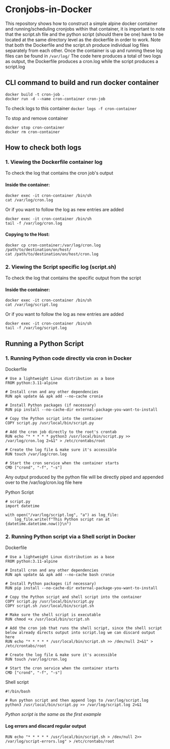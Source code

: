 # Cronjobs-in-Docker
This repository shows how to construct a simple alpine docker container and running/scheduling cronjobs within that container, it is important to note that the script.sh file and the python script (should there be one) have to be located at the same directory level as the dockerfile in order to work.
Note that both the Dockerfile and the script.sh produce individual log files separately from each other. Once the container is up and running these log files can be found in `/var/log/` 
The code here produces a total of two logs as output, the Dockerfile produces a cron.log while the script produces a script.log

## CLI command to build and run docker container
```
docker build -t cron-job .
docker run -d --name cron-container cron-job
```
To check logs to this container
`docker logs -f cron-container`

To stop and remove container
```
docker stop cron-container
docker rm cron-container
```

## How to check both logs
### 1. Viewing the Dockerfile container log
To check the log that contains the cron job's output
#### Inside the container:
```
docker exec -it cron-container /bin/sh
cat /var/log/cron.log
```
Or if you want to follow the log as new entries are added
```
docker exec -it cron-container /bin/sh
tail -f /var/log/cron.log
```
#### Copying to the Host:
```
docker cp cron-container:/var/log/cron.log /path/to/destination/on/host/
cat /path/to/destination/on/host/cron.log
```

### 2. Viewing the Script specific log (script.sh)
To check the log that contains the specific output from the script
#### Inside the container:
```
docker exec -it cron-container /bin/sh
cat /var/log/script.log
```
Or if you want to follow the log as new entries are added
```
docker exec -it cron-container /bin/sh
tail -f /var/log/script.log
```
## Running a Python Script
### 1. Running Python code directly via cron in Docker
Dockerfile
```
# Use a lightweight Linux distribution as a base
FROM python:3.11-alpine

# Install cron and any other dependencies
RUN apk update && apk add --no-cache cronie

# Install Python packages (if necessary)
RUN pip install --no-cache-dir external-package-you-want-to-install

# Copy the Python script into the container
COPY script.py /usr/local/bin/script.py

# Add the cron job directly to the root's crontab
RUN echo "* * * * * python3 /usr/local/bin/script.py >> /var/log/cron.log 2>&1" > /etc/crontabs/root

# Create the log file & make sure it's accessible
RUN touch /var/log/cron.log

# Start the cron service when the container starts
CMD ["crond", "-f", "-s"]
```
Any output produced by the python file will be directly piped and appended over to the /var/log/cron.log file here

Python Script
```
# script.py
import datetime

with open("/var/log/script.log", "a") as log_file:
    log_file.write(f"This Python script ran at {datetime.datetime.now()}\n")
```

### 2. Running Python script via a Shell script in Docker
Dockerfile
```
# Use a lightweight Linux distribution as a base
FROM python:3.11-alpine

# Install cron and any other dependencies
RUN apk update && apk add --no-cache bash cronie

# Install Python packages (if necessary)
RUN pip install --no-cache-dir external-package-you-want-to-install

# Copy the Python script and shell script into the container
COPY script.py /usr/local/bin/script.py
COPY script.sh /usr/local/bin/script.sh

# Make sure the shell script is executable
RUN chmod +x /usr/local/bin/script.sh

# Add the cron job that runs the shell script, since the shell script below already directs output into script.log we can discard output here
RUN echo "* * * * * /usr/local/bin/script.sh >> /dev/null 2>&1" > /etc/crontabs/root

# Create the log file & make sure it's accessible
RUN touch /var/log/cron.log

# Start the cron service when the container starts
CMD ["crond", "-f", "-s"]
```

Shell script
```
#!/bin/bash

# Run python script and then append logs to /var/log/script.log 
python3 /usr/local/bin/script.py >> /var/log/script.log 2>&1
```

*Python script is the same as the first example*

#### Log errors and discard regular output
`RUN echo "* * * * * /usr/local/bin/script.sh > /dev/null 2>> /var/log/script-errors.log" > /etc/crontabs/root`
